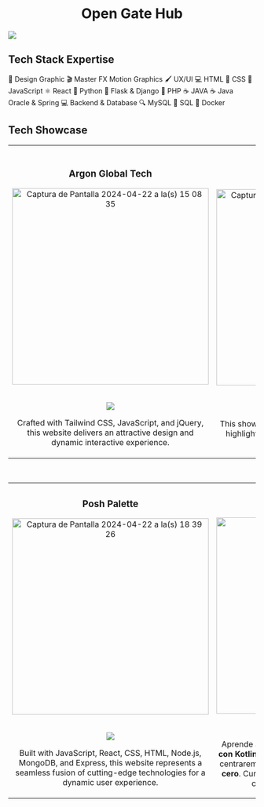 <div align="center">
  <h1 align="center">Open Gate Hub
</div>
<img src="https://i.imgur.com/eLGa4tw.jpg">



## Tech Stack Expertise

🎨 Design Graphic
🎬 Master FX Motion Graphics
🖌️ UX/UI
💻 HTML
🎨 CSS
💼 JavaScript
⚛️ React
🐍 Python
🐍 Flask & Django
💼 PHP
☕ JAVA
☕ Java Oracle & Spring
💻 Backend & Database
🔍 MySQL
💼 SQL
🐳 Docker
<br>

## Tech Showcase
<table>
<tr>
<td width="50%">
<h3 align="center">Argon Global Tech</h3>
<div align="center">
<a href="https://www.argonglobal.tech/" target="_blank"><img width="400" alt="Captura de Pantalla 2024-04-22 a la(s) 15 08 35" src="https://github.com/OpenGateHub/OpenGateHub/assets/165505298/a7513794-2163-472e-b3f5-6036e81c971e" alt=""></a>
<p>
      <br>
<a href="https://www.argonglobal.tech/" target="_blank">
<img src="https://img.shields.io/badge/Argon_Global_Tech-blue">
</a>
</p> Crafted with Tailwind CSS, JavaScript, and jQuery, this website delivers an attractive design and dynamic interactive experience.
</div>
                                                                                      
</td>

<td width="50%">
               <br>
<h3 align="center">Carmenia: El Origen</h3>
<div align="center">                                       
<a href="https://drive.google.com/file/d/14UOs5RkZ1HWErQt9hT5r4ZVLnP1NlCwq/view" target="_blank"><img width="400" alt="Captura de Pantalla 2024-04-22 a la(s) 18 15 13" src="https://github.com/OpenGateHub/OpenGateHub/assets/165505298/83cfdd41-fece-4bbb-8b0c-214f5d42973f">
</a>
<p>
   <br>
<a href="https://drive.google.com/file/d/14UOs5RkZ1HWErQt9hT5r4ZVLnP1NlCwq/view" target="_blank">
<img src="https://img.shields.io/badge/Watch_the_game-beige">
</a>
</p>
</p>This showcases one of our Unity-designed games, highlighting our expertise and creativity in game development.</p>
</div>                                                             
</table>                                                                                 
</div>
<br>

<table>
<tr>
<td width="50%">
<h3 align="center">Posh Palette</h3>
<div align="center">
<a href="https://poshpalette.co/" target="_blank"><img width="400" alt="Captura de Pantalla 2024-04-22 a la(s) 18 39 26" src="https://github.com/OpenGateHub/OpenGateHub/assets/165505298/543fa743-faac-4268-82be-4714a9dbf0a3">
</a>
<p>
  <br>
<a href="https://poshpalette.co/" target="_blank">
<img src="https://img.shields.io/badge/Posh_Palette_Co-brown">
</a>
</p>
<p>Built with JavaScript, React, CSS, HTML, Node.js, MongoDB, and Express, this website represents a seamless fusion of cutting-edge technologies for a dynamic user experience.</p>
</div>
                                                                                      
</td>       

<td width="50%">
<h3 align="center">Curso Kotlin Multiplatform</h3>
<div align="center">
<a href="https://github.com/ArisGuimera/Curso-Kotlin-Multiplatform" target="_blank"><img src="https://i.imgur.com/nDDp1Ra.jpg" width="400" alt="Curso Kotlin Multiplatform"></a>
<p>
<a href="https://github.com/ArisGuimera/Curso-Kotlin-Multiplatform" target="_blank">
<img src="https://img.shields.io/badge/C%C3%93DIGO-cfaae0?style=for-the-badge&logo=github&logoColor=black">
</a>
<a href="https://youtube.com/playlist?list=PL8ie04dqq7_NUvBcMMosVRAbqZDWmRzX3&si=FdS-Z07ZFAUjDHAE" target="_blank">
<img src="https://img.shields.io/badge/-Youtube-green?style=for-the-badge&color=ff00f4">
</a>
</p>
<p>Aprende a programar aplicaciones <strong>multiplataform con Kotlin y Jetpack Compose</strong> - En este curso nos centraremos en dominar Kotlin Multiplatform <strong>desde cero</strong>. Curso <strong>GRATUITO</strong> (en desarrollo) con todo el código disponible para descargar.</p>
</div>
                                                                                      
</td>  
</table>                                                                                 
</div>
